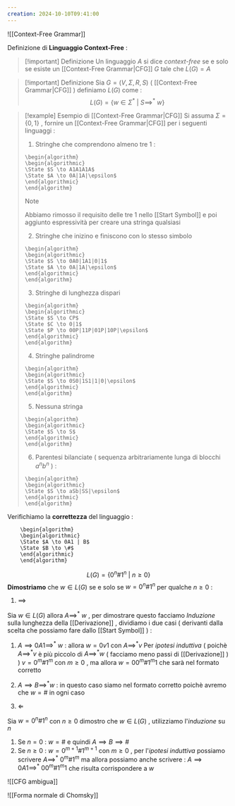 ```yaml
---
creation: 2024-10-10T09:41:00
---
```

![[Context-Free Grammar]]

Definizione di **Linguaggio Context-Free** : 
>[!important] Definizione
>Un linguaggio $A$ si dice *context-free* se e solo se esiste un [[Context-Free Grammar|CFG]] $G$ tale che $L(G)=A$ 

>[!important] Definizione
>Sia $G=(V,\Sigma,R,S)$ ( [[Context-Free Grammar|CFG]] ) definiamo $L(G)$ come :
>$$L(G)=\{w \in \Sigma^*\ |\ S\implies^*\ w\}$$

>[!example] Esempio di [[Context-Free Grammar|CFG]]
>Si assuma $\Sigma=\{0,1\}$ , fornire un [[Context-Free Grammar|CFG]] per i seguenti linguaggi : 
>1. Stringhe che comprendono almeno tre $1$ :
>	```pseudo
>	\begin{algorithm}
>	\begin{algorithmic}
>	\State $S \to A1A1A1A$
>	\State $A \to 0A|1A|\epsilon$
>	\end{algorithmic}
>	\end{algorithm}
>	```
>
>>[!note] 
>>Abbiamo rimosso il requisito delle tre $1$ nello [[Start Symbol]] e poi aggiunto espressività per creare una stringa qualsiasi
>
>2. Stringhe che inizino e finiscono con lo stesso simbolo  
>	```pseudo
>	\begin{algorithm}
>	\begin{algorithmic}
>	\State $S \to 0A0|1A1|0|1$
>	\State $A \to 0A|1A|\epsilon$
>	\end{algorithmic}
>	\end{algorithm}
>	```
>3. Stringhe di lunghezza dispari
>	```pseudo
>	\begin{algorithm}
>	\begin{algorithmic}
>	\State $S \to CP$
>	\State $C \to 0|1$
>	\State $P \to 00P|11P|01P|10P|\epsilon$
>	\end{algorithmic}
>	\end{algorithm}
>	```
>4. Stringhe palindrome
>	```pseudo
>	\begin{algorithm}
>	\begin{algorithmic}
>	\State $S \to 0S0|1S1|1|0|\epsilon$
>	\end{algorithmic}
>	\end{algorithm}
>	```
>5. Nessuna stringa
>	```pseudo
>	\begin{algorithm}
>	\begin{algorithmic}
>	\State $S \to S$
>	\end{algorithmic}
>	\end{algorithm}
>	```
>6. Parentesi bilanciate ( sequenza arbitrariamente lunga di blocchi $a^nb^n$ ) : 
>	```pseudo
>	\begin{algorithm}
>	\begin{algorithmic}
>	\State $S \to aSb|SS|\epsilon$ 
>	\end{algorithmic}
>	\end{algorithm}
>	```

Verifichiamo la **correttezza** del linguaggio : 

```pseudo
	\begin{algorithm}
	\begin{algorithmic}
	\State $A \to 0A1 | B$
	\State $B \to \#$
	\end{algorithmic}
	\end{algorithm}
```
$$L(G)=\{0^n \#1^n\ |\ n\ge 0 \}$$
**Dimostriamo** che $w\in L(G)$ se e solo se $w = 0^n\# 1^n$ per qualche $n\ge 0$ :
1. $\implies$

Sia $w\in L(G)$ allora $A \implies^*\ w$ , per dimostrare questo facciamo *Induzione* sulla lunghezza della [[Derivazione]] , dividiamo i due casi ( derivanti dalla scelta che possiamo fare dallo [[Start Symbol]] ) :
1. $A \implies 0A1 \implies^* \ w$ : allora $w=0v1$ con $A\implies^* v$ 
	Per *ipotesi induttiva* ( poichè $A\implies^* v$ è più piccolo di $A\implies^* w$ ( facciamo meno passi di [[Derivazione]] ) ) $v=0^m\#1^m$ con $m\ge 0$ , ma allora $w=00^m\#1^m1$ che sarà nel formato corretto
2. $A \implies B \implies^* w$ : in questo caso siamo nel formato corretto poichè avremo che $w=\#$ in ogni caso

2. $\Longleftarrow$

Sia $w = 0^n\#1^n$ con $n\ge 0$ dimostro che $w\in L(G)$ , utilizziamo l'*induzione* su $n$ 
1. Se $n=0$ : $w=\#$ e quindi $A\implies B\implies \#$ 
2. Se $n\ge 0$ : $w =0^{m+1}\#1^{m+1}$ con $m\ge 0$ , per l'*ipotesi induttiva* possiamo scrivere $A \implies^* \ 0^m\#1^m$ ma allora possiamo anche scrivere : $A \implies 0A1 \implies^*\ 00^m\#1^m1$ che risulta corrispondere a $w$

![[CFG ambigua]]

![[Forma normale di Chomsky]]

